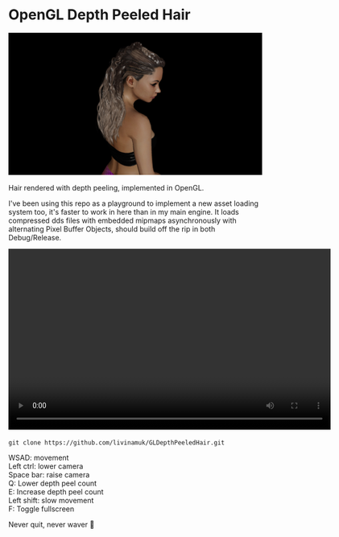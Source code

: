 ﻿# OpenGL Depth Peeled Hair

![Screenshot](Screenshot.jpg)

Hair rendered with depth peeling, implemented in OpenGL. 

I've been using this repo as a playground to implement a new asset loading system too, it's faster to work in here than in my main engine. 
It loads compressed dds files with embedded mipmaps asynchronously with alternating Pixel Buffer Objects, should build off the rip in both Debug/Release.

<video width="640" height="360" controls>
  <source src="Video.mp4" type="video/mp4">
</video>

```
git clone https://github.com/livinamuk/GLDepthPeeledHair.git
```

WSAD: movement<br>
Left ctrl: lower camera<br>
Space bar:  raise camera<br>
Q: Lower depth peel count<br>
E: Increase depth peel count<br>
Left shift: slow movement<br>
F: Toggle fullscreen<br>

Never quit, never waver 🌹
